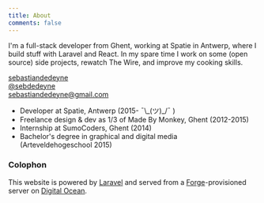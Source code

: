 ```yaml
---
title: About
comments: false
---
```


I'm a full-stack developer from Ghent, working at Spatie in Antwerp, where I build stuff with Laravel and React. In my spare time I work on some (open source) side projects, rewatch The Wire, and improve my cooking skills.

<i class="fa fa-github mr:1/2"></i> [sebastiandedeyne](https://github.com/sebastiandedeyne)  
<i class="fa fa-twitter mr:1/2"></i> [@sebdedeyne](https://twitter.com/sebdedeyne)  
<i class="fa fa-at mr:1/2"></i> [sebastiandedeyne@gmail.com](mailto:sebastiandedeyne@gmail.com)

- Developer at Spatie, Antwerp (2015- <span class="donger">¯\\\_(ツ)_/¯</span> )
- Freelance design & dev as 1/3 of Made By Monkey, Ghent (2012-2015)
- Internship at SumoCoders, Ghent (2014)
- Bachelor's degree in graphical and digital media<br> (Arteveldehogeschool 2015)

<div class=mb:2></div>

### Colophon

This website is powered by [Laravel](https://laravel.com/) and served from a [Forge](https://forge.laravel.com)-provisioned server on [Digital Ocean](https://www.digitalocean.com/).
